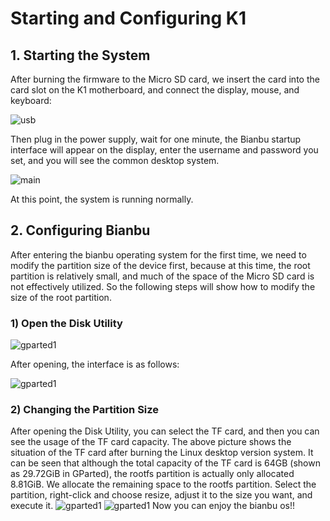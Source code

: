 # Starting and Configuring K1
## 1. Starting the System
After burning the firmware to the Micro SD card, we insert the card into the card slot on the K1 motherboard, and connect the display, mouse, and keyboard:

![usb](/img/k1/getting-started/peripherals/usb_connect.png)

Then plug in the power supply, wait for one minute, the Bianbu startup interface will appear on the display, enter the username and password you set, and you will see the common desktop system.

![main](/img/k1/os/bianbuos.png)

At this point, the system is running normally.
## 2. Configuring Bianbu
After entering the bianbu operating system for the first time, we need to modify the partition size of the device first, because at this time, the root partition is relatively small, and much of the space of the Micro SD card is not effectively utilized. So the following steps will show how to modify the size of the root partition.
### 1) Open the Disk Utility
![gparted1](/img/k1/getting-started/resize/tools.png)

After opening, the interface is as follows:

![gparted1](/img/k1/software/resize/gpart.png)
### 2) Changing the Partition Size
After opening the Disk Utility, you can select the TF card, and then you can see the usage of the TF card capacity.
The above picture shows the situation of the TF card after burning the Linux desktop version system. It can be seen that although the total capacity of the TF card is 64GB (shown as 29.72GiB in GParted), the rootfs partition is actually only allocated 8.81GiB. We allocate the remaining space to the rootfs partition.
Select the partition, right-click and choose resize, adjust it to the size you want, and execute it.
![gparted1](/img/k1/software/resize/gpart1.png)
![gparted1](/img/k1/software/resize/gpart2.png)
Now you can enjoy the bianbu os!!